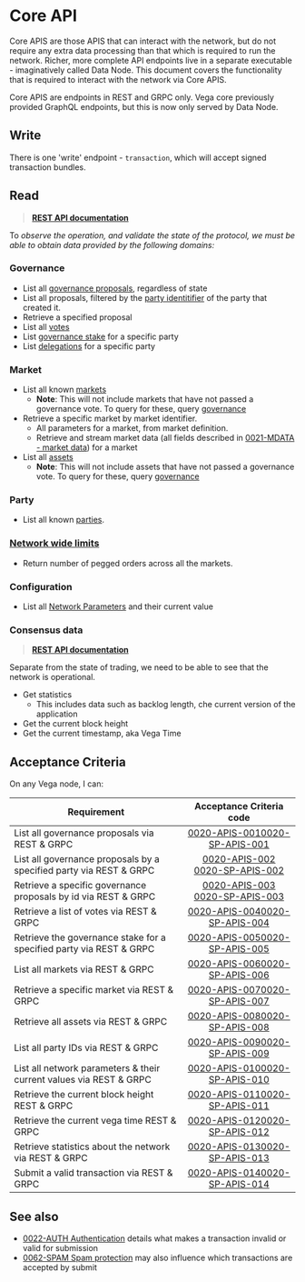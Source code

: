 # Core API

Core APIS are those APIS that can interact with the network, but do not require any extra data processing than that which is required to run the network. Richer, more complete API endpoints live in a separate executable - imaginatively called Data Node. This document covers the functionality that is required to interact with the network via Core APIS.

Core APIS are endpoints in REST and GRPC only. Vega core previously provided GraphQL endpoints, but this is now only served by Data Node.

## Write

There is one 'write' endpoint - `transaction`, which will accept signed transaction bundles.

## Read

> **[REST API documentation](https://docs.vega.xyz/testnet/api/rest/core/core-service-submit-transaction)**

To *observe the operation, and validate the state of the protocol, we must be able to obtain data provided by the following domains:*

### Governance

- List all [governance proposals](./0028-GOVE-governance.md), regardless of state
- List all proposals, filtered by the [party identitifier](./0017-PART-party.md) of the party that created it.
- Retrieve a specified proposal
- List all [votes](./0028-GOVE-governance.md#voting-for-a-proposal)
- List [governance stake](./0059-STKG-simple_staking_and_delegating.md) for a specific party
- List [delegations](./0059-STKG-simple_staking_and_delegating.md) for a specific party

### Market

- List all known [markets](./0001-MKTF-market_framework.md)
  - **Note**: This will not include markets that have not passed a governance vote. To query for these, query [governance](#governance)
- Retrieve a specific market by market identifier.
  - All parameters for a market, from market definition.
  - Retrieve and stream market data (all fields described in [0021-MDATA - market data](./0021-MDAT-market_data_spec.md)) for a market
- List all [assets](./0040-ASSF-asset_framework.md)
  - **Note**: This will not include assets that have not passed a governance vote. To query for these, query [governance](#governance)

### Party

- List all known [parties](./0017-PART-party.md).

### [Network wide limits](./0078-NWLI-network_wide_limits.md)

- Return number of pegged orders across all the markets.

### Configuration

- List all [Network Parameters](./0054-NETP-network_parameters.md) and their current value

### Consensus data

> **[REST API documentation](https://docs.vega.xyz/testnet/category/api/rest/core/core-service)**

Separate from the state of trading, we need to be able to see that the network is operational.

- Get statistics
  - This includes data such as backlog length, che current version of the application
- Get the current block height
- Get the current timestamp, aka Vega Time

## Acceptance Criteria

On any Vega node, I can:

| Requirement | Acceptance Criteria code |
|-----------|:------------------------:|
| List all governance proposals via REST & GRPC |<a name="0020-APIS-001" href="#0020-APIS-001">0020-APIS-001</a><a name="0020-SP-APIS-001" href="#0020-SP-APIS-001">0020-SP-APIS-001</a>|
| List all governance proposals by a specified party via REST & GRPC             |<a name="0020-APIS-002" href="#0020-APIS-002">0020-APIS-002</a> <a name="0020-SP-APIS-002" href="#0020-SP-APIS-002">0020-SP-APIS-002</a>|
| Retrieve a specific governance proposals by id via REST & GRPC             |<a name="0020-APIS-003" href="#0020-APIS-003">0020-APIS-003</a> <a name="0020-SP-APIS-003" href="#0020-SP-APIS-003">0020-SP-APIS-003</a>|
| Retrieve a list of votes via REST & GRPC |<a name="0020-APIS-004" href="#0020-APIS-004">0020-APIS-004</a><a name="0020-SP-APIS-004" href="#0020-SP-APIS-004">0020-SP-APIS-004</a>|
| Retrieve the governance stake for a specified party via REST & GRPC |<a name="0020-APIS-005" href="#0020-APIS-005">0020-APIS-005</a><a name="0020-SP-APIS-005" href="#0020-SP-APIS-005">0020-SP-APIS-005</a>|
| List all markets via REST & GRPC |<a name="0020-APIS-006" href="#0020-APIS-006">0020-APIS-006</a><a name="0020-SP-APIS-006" href="#0020-SP-APIS-006">0020-SP-APIS-006</a>|
| Retrieve a specific market via REST & GRPC | <a name="0020-APIS-007" href="#0020-APIS-007">0020-APIS-007</a><a name="0020-SP-APIS-007" href="#0020-SP-APIS-007">0020-SP-APIS-007</a>|
| Retrieve all assets via REST & GRPC | <a name="0020-APIS-008" href="#0020-APIS-008">0020-APIS-008</a><a name="0020-SP-APIS-008" href="#0020-SP-APIS-008">0020-SP-APIS-008</a>|
| List all party IDs via REST & GRPC | <a name="0020-APIS-009" href="#0020-APIS-009">0020-APIS-009</a><a name="0020-SP-APIS-009" href="#0020-SP-APIS-009">0020-SP-APIS-009</a>|
| List all network parameters & their current values via REST & GRPC | <a name="0020-APIS-010" href="#0020-APIS-010">0020-APIS-010</a><a name="0020-SP-APIS-010" href="#0020-SP-APIS-010">0020-SP-APIS-010</a>|
| Retrieve the current block height REST & GRPC | <a name="0020-APIS-011" href="#0020-APIS-011">0020-APIS-011</a><a name="0020-SP-APIS-011" href="#0020-SP-APIS-011">0020-SP-APIS-011</a>|
| Retrieve the current vega time REST & GRPC | <a name="0020-APIS-012" href="#0020-APIS-012">0020-APIS-012</a><a name="0020-SP-APIS-012" href="#0020-SP-APIS-012">0020-SP-APIS-012</a>|
| Retrieve statistics about the network via REST & GRPC | <a name="0020-APIS-013" href="#0020-APIS-013">0020-APIS-013</a><a name="0020-SP-APIS-013" href="#0020-SP-APIS-013">0020-SP-APIS-013</a>|
| Submit a valid transaction via REST & GRPC | <a name="0020-APIS-014" href="#0020-APIS-014">0020-APIS-014</a><a name="0020-SP-APIS-014" href="#0020-SP-APIS-014">0020-SP-APIS-014</a>|

## See also

- [0022-AUTH Authentication](./0022-AUTH-auth.md) details what makes a transaction invalid or valid for submission
- [0062-SPAM Spam protection](./0022-AUTH-auth.md) may also influence which transactions are accepted by submit
